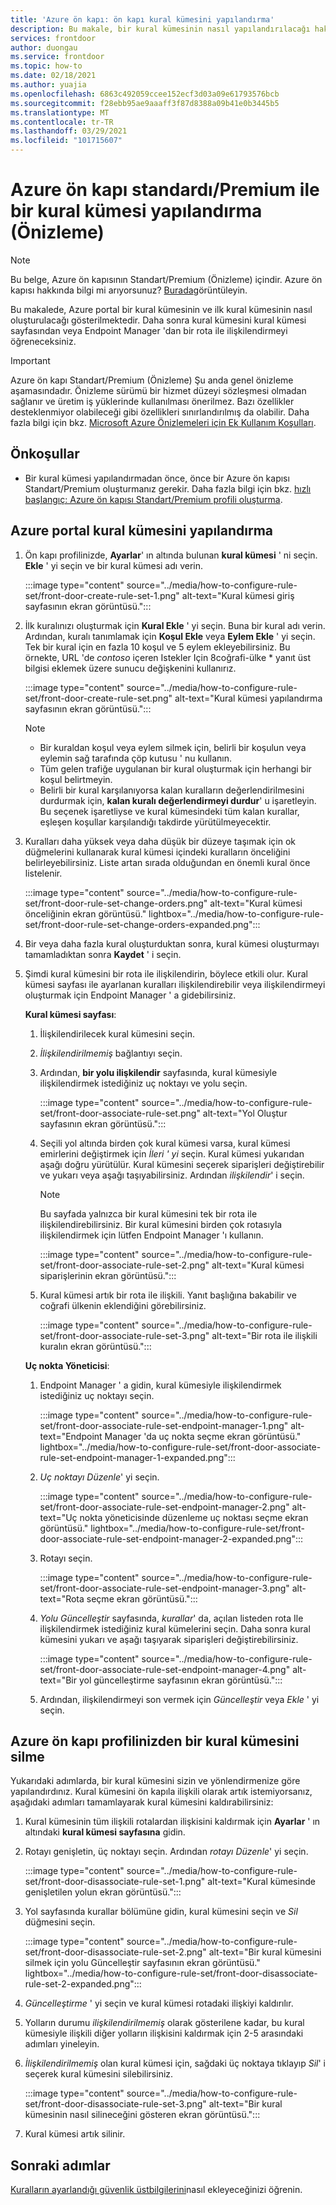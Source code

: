 ```yaml
---
title: 'Azure ön kapı: ön kapı kural kümesini yapılandırma'
description: Bu makale, bir kural kümesinin nasıl yapılandırılacağı hakkında rehberlik sağlar.
services: frontdoor
author: duongau
ms.service: frontdoor
ms.topic: how-to
ms.date: 02/18/2021
ms.author: yuajia
ms.openlocfilehash: 6863c492059ccee152ecf3d03a09e61793576bcb
ms.sourcegitcommit: f28ebb95ae9aaaff3f87d8388a09b41e0b3445b5
ms.translationtype: MT
ms.contentlocale: tr-TR
ms.lasthandoff: 03/29/2021
ms.locfileid: "101715607"
---
```

# <a name="configure-a-rule-set-with-azure-front-door-standardpremium-preview"></a>Azure ön kapı standardı/Premium ile bir kural kümesi yapılandırma (Önizleme)

> [!Note]
> Bu belge, Azure ön kapısının Standart/Premium (Önizleme) içindir. Azure ön kapısı hakkında bilgi mi arıyorsunuz? [Burada](../front-door-overview.md)görüntüleyin.

Bu makalede, Azure portal bir kural kümesinin ve ilk kural kümesinin nasıl oluşturulacağı gösterilmektedir. Daha sonra kural kümesini kural kümesi sayfasından veya Endpoint Manager 'dan bir rota ile ilişkilendirmeyi öğreneceksiniz.

> [!IMPORTANT]
> Azure ön kapı Standart/Premium (Önizleme) Şu anda genel önizleme aşamasındadır.
> Önizleme sürümü bir hizmet düzeyi sözleşmesi olmadan sağlanır ve üretim iş yüklerinde kullanılması önerilmez. Bazı özellikler desteklenmiyor olabileceği gibi özellikleri sınırlandırılmış da olabilir.
> Daha fazla bilgi için bkz. [Microsoft Azure Önizlemeleri için Ek Kullanım Koşulları](https://azure.microsoft.com/support/legal/preview-supplemental-terms/).

## <a name="prerequisites"></a>Önkoşullar

* Bir kural kümesi yapılandırmadan önce, önce bir Azure ön kapısı Standart/Premium oluşturmanız gerekir. Daha fazla bilgi için bkz. [hızlı başlangıç: Azure ön kapısı Standart/Premium profili oluşturma](create-front-door-portal.md).

## <a name="configure-rule-set-in-azure-portal"></a>Azure portal kural kümesini yapılandırma

1. Ön kapı profilinizde, **Ayarlar**' ın altında bulunan **kural kümesi** ' ni seçin. **Ekle** ' yi seçin ve bir kural kümesi adı verin.

   :::image type="content" source="../media/how-to-configure-rule-set/front-door-create-rule-set-1.png" alt-text="Kural kümesi giriş sayfasının ekran görüntüsü.":::
    
1. İlk kuralınızı oluşturmak için **Kural Ekle** ' yi seçin. Buna bir kural adı verin. Ardından, kuralı tanımlamak için **Koşul Ekle** veya **Eylem Ekle** ' yi seçin. Tek bir kural için en fazla 10 koşul ve 5 eylem ekleyebilirsiniz. Bu örnekte, URL 'de *contoso* içeren Istekler Için 8coğrafi-ülke * yanıt üst bilgisi eklemek üzere sunucu değişkenini kullanırız.

   :::image type="content" source="../media/how-to-configure-rule-set/front-door-create-rule-set.png" alt-text="Kural kümesi yapılandırma sayfasının ekran görüntüsü.":::
    
    > [!NOTE]
    > * Bir kuraldan koşul veya eylem silmek için, belirli bir koşulun veya eylemin sağ tarafında çöp kutusu ' nu kullanın.
    > * Tüm gelen trafiğe uygulanan bir kural oluşturmak için herhangi bir koşul belirtmeyin.
    > * Belirli bir kural karşılanıyorsa kalan kuralların değerlendirilmesini durdurmak için, **kalan kuralı değerlendirmeyi durdur**' u işaretleyin. Bu seçenek işaretliyse ve kural kümesindeki tüm kalan kurallar, eşleşen koşullar karşılandığı takdirde yürütülmeyecektir.  

1. Kuralları daha yüksek veya daha düşük bir düzeye taşımak için ok düğmelerini kullanarak kural kümesi içindeki kuralların önceliğini belirleyebilirsiniz. Liste artan sırada olduğundan en önemli kural önce listelenir.

   :::image type="content" source="../media/how-to-configure-rule-set/front-door-rule-set-change-orders.png" alt-text="Kural kümesi önceliğinin ekran görüntüsü." lightbox="../media/how-to-configure-rule-set/front-door-rule-set-change-orders-expanded.png":::

1. Bir veya daha fazla kural oluşturduktan sonra, kural kümesi oluşturmayı tamamladıktan sonra **Kaydet** ' i seçin.

1. Şimdi kural kümesini bir rota ile ilişkilendirin, böylece etkili olur. Kural kümesi sayfası ile ayarlanan kuralları ilişkilendirebilir veya ilişkilendirmeyi oluşturmak için Endpoint Manager ' a gidebilirsiniz.
 
    **Kural kümesi sayfası**: 
    
    1. İlişkilendirilecek kural kümesini seçin.
    
    1. *İlişkilendirilmemiş* bağlantıyı seçin.
     

    1. Ardından, **bir yolu ilişkilendir** sayfasında, kural kümesiyle ilişkilendirmek istediğiniz uç noktayı ve yolu seçin. 
    
        :::image type="content" source="../media/how-to-configure-rule-set/front-door-associate-rule-set.png" alt-text="Yol Oluştur sayfasının ekran görüntüsü.":::    
        
    1. Seçili yol altında birden çok kural kümesi varsa, kural kümesi emirlerini değiştirmek için *İleri ' yi* seçin. Kural kümesi yukarıdan aşağı doğru yürütülür. Kural kümesini seçerek siparişleri değiştirebilir ve yukarı veya aşağı taşıyabilirsiniz. Ardından *ilişkilendir*' i seçin.
    
        > [!Note]
        > Bu sayfada yalnızca bir kural kümesini tek bir rota ile ilişkilendirebilirsiniz. Bir kural kümesini birden çok rotasıyla ilişkilendirmek için lütfen Endpoint Manager 'ı kullanın.
    
        :::image type="content" source="../media/how-to-configure-rule-set/front-door-associate-rule-set-2.png" alt-text="Kural kümesi siparişlerinin ekran görüntüsü.":::
    
    1. Kural kümesi artık bir rota ile ilişkili. Yanıt başlığına bakabilir ve coğrafi ülkenin eklendiğini görebilirsiniz.
    
        :::image type="content" source="../media/how-to-configure-rule-set/front-door-associate-rule-set-3.png" alt-text="Bir rota ile ilişkili kuralın ekran görüntüsü.":::

   **Uç nokta Yöneticisi**: 
    
    1. Endpoint Manager ' a gidin, kural kümesiyle ilişkilendirmek istediğiniz uç noktayı seçin.
    
        :::image type="content" source="../media/how-to-configure-rule-set/front-door-associate-rule-set-endpoint-manager-1.png" alt-text="Endpoint Manager 'da uç nokta seçme ekran görüntüsü." lightbox="../media/how-to-configure-rule-set/front-door-associate-rule-set-endpoint-manager-1-expanded.png":::

    1. *Uç noktayı Düzenle*' yi seçin.  
    
        :::image type="content" source="../media/how-to-configure-rule-set/front-door-associate-rule-set-endpoint-manager-2.png" alt-text="Uç nokta yöneticisinde düzenleme uç noktası seçme ekran görüntüsü." lightbox="../media/how-to-configure-rule-set/front-door-associate-rule-set-endpoint-manager-2-expanded.png":::

    1. Rotayı seçin. 
    
         :::image type="content" source="../media/how-to-configure-rule-set/front-door-associate-rule-set-endpoint-manager-3.png" alt-text="Rota seçme ekran görüntüsü.":::
    
    1. *Yolu Güncelleştir* sayfasında, *kurallar*' da, açılan listeden rota Ile ilişkilendirmek istediğiniz kural kümelerini seçin. Daha sonra kural kümesini yukarı ve aşağı taşıyarak siparişleri değiştirebilirsiniz. 
    
        :::image type="content" source="../media/how-to-configure-rule-set/front-door-associate-rule-set-endpoint-manager-4.png" alt-text="Bir yol güncelleştirme sayfasının ekran görüntüsü.":::
    
    1. Ardından, ilişkilendirmeyi son vermek için *Güncelleştir* veya *Ekle* ' yi seçin.

## <a name="delete-a-rule-set-from-your-azure-front-door-profile"></a>Azure ön kapı profilinizden bir kural kümesini silme

Yukarıdaki adımlarda, bir kural kümesini sizin ve yönlendirmenize göre yapılandırdınız. Kural kümesini ön kapıla ilişkili olarak artık istemiyorsanız, aşağıdaki adımları tamamlayarak kural kümesini kaldırabilirsiniz:

1. Kural kümesinin tüm ilişkili rotalardan ilişkisini kaldırmak için **Ayarlar** ' ın altındaki **kural kümesi sayfasına** gidin.

1. Rotayı genişletin, üç noktayı seçin. Ardından *rotayı Düzenle*' yi seçin.

   :::image type="content" source="../media/how-to-configure-rule-set/front-door-disassociate-rule-set-1.png" alt-text="Kural kümesinde genişletilen yolun ekran görüntüsü.":::

1. Yol sayfasında kurallar bölümüne gidin, kural kümesini seçin ve *Sil* düğmesini seçin. 

   :::image type="content" source="../media/how-to-configure-rule-set/front-door-disassociate-rule-set-2.png" alt-text="Bir kural kümesini silmek için yolu Güncelleştir sayfasının ekran görüntüsü." lightbox="../media/how-to-configure-rule-set/front-door-disassociate-rule-set-2-expanded.png":::

1. *Güncelleştirme* ' yi seçin ve kural kümesi rotadaki ilişkiyi kaldırılır.

1. Yolların durumu *ilişkilendirilmemiş* olarak gösterilene kadar, bu kural kümesiyle ilişkili diğer yolların ilişkisini kaldırmak için 2-5 arasındaki adımları yineleyin.

1. *İlişkilendirilmemiş* olan kural kümesi için, sağdaki üç noktaya tıklayıp *Sil*' i seçerek kural kümesini silebilirsiniz. 

   :::image type="content" source="../media/how-to-configure-rule-set/front-door-disassociate-rule-set-3.png" alt-text="Bir kural kümesinin nasıl silineceğini gösteren ekran görüntüsü.":::

1. Kural kümesi artık silinir.

## <a name="next-steps"></a>Sonraki adımlar

[Kuralların ayarlandığı güvenlik üstbilgilerini](how-to-add-security-headers.md)nasıl ekleyeceğinizi öğrenin.
